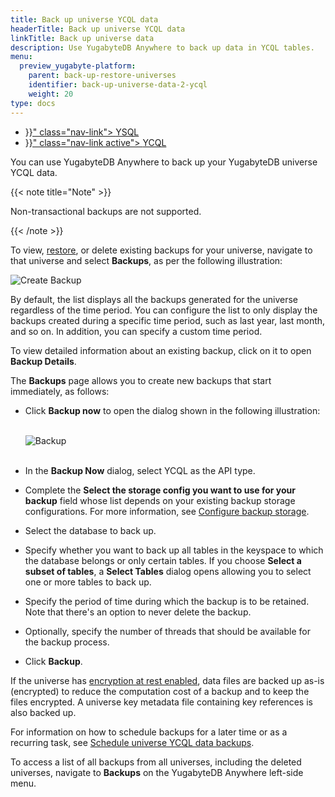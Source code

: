 ```yaml
---
title: Back up universe YCQL data
headerTitle: Back up universe YCQL data
linkTitle: Back up universe data
description: Use YugabyteDB Anywhere to back up data in YCQL tables.
menu:
  preview_yugabyte-platform:
    parent: back-up-restore-universes
    identifier: back-up-universe-data-2-ycql
    weight: 20
type: docs
---
```


<ul class="nav nav-tabs-alt nav-tabs-yb">

  <li >
    <a href="{{< relref "./ysql.md" >}}" class="nav-link">
      <i class="icon-postgres" aria-hidden="true"></i>
      YSQL
    </a>
  </li>

  <li >
    <a href="{{< relref "./ycql.md" >}}" class="nav-link active">
      <i class="icon-cassandra" aria-hidden="true"></i>
      YCQL
    </a>
  </li>

</ul>

You can use YugabyteDB Anywhere to back up your YugabyteDB universe YCQL data.

{{< note title="Note" >}}

Non-transactional backups are not supported.

{{< /note >}}

To view, [restore](../../restore-universe-data/ycql/), or delete existing backups for your universe, navigate to that universe and select **Backups**, as per the following illustration:

![Create Backup](/images/yp/create-backup-new-1.png)

By default, the list displays all the backups generated for the universe regardless of the time period. You can configure the list to only display the backups created during a specific time period, such as last year,  last month, and so on. In addition, you can specify a custom time period.

To view detailed information about an existing backup, click on it to open **Backup Details**.

The **Backups** page allows you to create new backups that start immediately, as follows:

- Click **Backup now** to open the dialog shown in the following illustration:<br><br>

  ![Backup](/images/yp/create-backup-new-3.png)<br><br>

- In the **Backup Now** dialog, select YCQL as the API type.

- Complete the **Select the storage config you want to use for your backup** field whose list depends on your existing backup storage configurations. For more information, see [Configure backup storage](../../configure-backup-storage/).

- Select the database to back up.

- Specify whether you want to back up all tables in the keyspace to which the database belongs or only  certain tables. If you choose **Select a subset of tables**, a **Select Tables** dialog opens allowing you to select one or more tables to back up.

- Specify the period of time during which the backup is to be retained. Note that there's an option to never delete the backup.

- Optionally, specify the number of threads that should be available for the backup process.

- Click **Backup**.

If the universe has [encryption at rest enabled](../../../security/enable-encryption-at-rest), data files are backed up as-is (encrypted) to reduce the computation cost of a backup and to keep the files encrypted. A universe key metadata file containing key references is also backed up.

For information on how to schedule backups for a later time or as a recurring task, see [Schedule universe YCQL data backups](../../schedule-data-backups/ycql/).

To access a list of all backups from all universes, including the deleted universes, navigate to **Backups** on the YugabyteDB Anywhere left-side menu.

